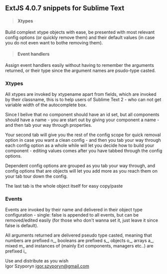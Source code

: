 ## ExtJS 4.0.7 snippets for Sublime Text

>#### Xtypes  
Build complext xtype objects with ease, be presented with most relevant config options (or quickly remove them) and their default values (in case you do not even want to bothe removing them).

>#### Event handlers  
Assign event handlers easily without having to remember the arguments returned, or their type since the argument names are psudo-type casted.

### Xtypes
All xtypes are invoked by xtypename apart from fields, which are invoked by their classname, this is to help users of Sublime Text 2 - who can not get variable width of the autocomplete box.

Since I belive that no component should have an id set, but all components should have a name - you are start out by giving your component a name - and then tab your way through properties.  

Your second tab will give you the rest of the config scope for quick removal option in case you want a clean config - and then you tab your way through each config option as a whole while will let you decide how to build your component - editing values comes after you have tabbed through the config options.

Dependent config options are grouped as you tab your way through, and config options that are objects will let you add more as you reach them on your tab tour down the config.  
  
The last tab is the whole object itself for easy copy/paste  
  
### Events

Events are invoked by their name and delivered in their object type configuration - single: false is appended to all events, but can be removed/edited easily (for those who don't wanna set it, just leave it since false is default).

All arguments returned are delivered pseudo type casted, meaning that numbers are prefixed n_, booleans are prefixed s_, objects o_, arrays a_, mixed m_ and instances of (mainly Ext components, managers etc..) are prefixed i_

Use and distribute as you wish  
Igor Szyporyn
igor.szyporyn@gmail.com